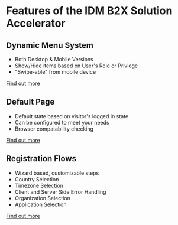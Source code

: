# Features of the IDM B2X Solution Accelerator

## Dynamic Menu System
- Both Desktop & Mobile Versions
- Show/Hide items based on User\'s Role or Privlege
- "Swipe-able" from mobile device

[Find out more](menu-system.md)


## Default Page
- Default state based on visitor's logged in state
- Can be configured to meet your needs
- Browser compatability checking

[Find out more](default-page.md)


## Registration Flows
- Wizard based, customizable steps
- Country Selection
- Timezone Selection
- Client and Server Side Error Handling
- Organization Selection
- Application Selection

[Find out more](registration-flows.md)
